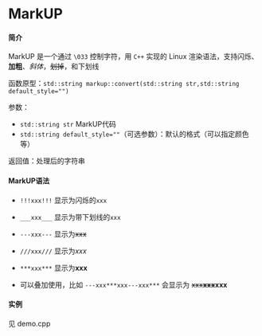 # MarkUP

#### 简介

MarkUP 是一个通过 `\033` 控制字符，用 `C++` 实现的 Linux 渲染语法，支持闪烁、**加粗**、_斜体_，~~划掉~~，和下划线

函数原型：`std::string markup::convert(std::string str,std::string default_style="")`

参数：

- `std::string str` MarkUP代码
- `std::string default_style=""`（可选参数）：默认的格式（可以指定颜色等）

返回值：处理后的字符串

#### MarkUP语法

- `!!!xxx!!!` 显示为闪烁的`xxx`
- `___xxx___` 显示为带下划线的`xxx`
- `---xxx---` 显示为~~xxx~~
- `///xxx///` 显示为*xxx*
- `***xxx***` 显示为**xxx**

- 可以叠加使用，比如 `---xxx***xxx---xxx***` 会显示为 ~~xxx~~**~~xxx~~xxx**

#### 实例

见 demo.cpp
